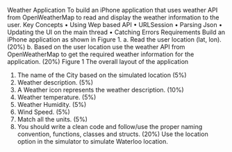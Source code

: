Weather Application
To build an iPhone application that uses weather API from OpenWeatherMap to read and display the weather information to the user.
Key Concepts
• Using Wep based API
• URLSession
• Parsing Json
• Updating the UI on the main thread
• Catching Errors
Requirements
Build an iPhone application as shown in Figure 1.
a. Read the user location (lat, lon). (20%)
b. Based on the user location use the weather API from OpenWeatherMap to get the required weather information for the application. (20%)
Figure 1 The overall layout of the application
1. The name of the City based on the simulated location (5%)
2. Weather description. (5%)
3. A Weather icon represents the weather description. (10%)
4. Weather temperature. (5%)
5. Weather Humidity. (5%)
6. Wind Speed. (5%)
7. Match all the units. (5%)
8. You should write a clean code and follow/use the proper naming convention, functions, classes and structs. (20%)
Use the location option in the simulator to simulate Waterloo location.
